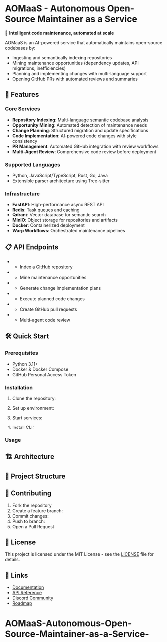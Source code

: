 # AOMaaS - Autonomous Open-Source Maintainer as a Service

🤖 **Intelligent code maintenance, automated at scale**

AOMaaS is an AI-powered service that automatically maintains open-source codebases by:
- Ingesting and semantically indexing repositories
- Mining maintenance opportunities (dependency updates, API migrations, inefficiencies)
- Planning and implementing changes with multi-language support
- Opening GitHub PRs with automated reviews and summaries

## 🚀 Features

### Core Services
- **Repository Indexing**: Multi-language semantic codebase analysis
- **Opportunity Mining**: Automated detection of maintenance needs
- **Change Planning**: Structured migration and update specifications  
- **Code Implementation**: AI-powered code changes with style consistency
- **PR Management**: Automated GitHub integration with review workflows
- **Multi-Agent Review**: Comprehensive code review before deployment

### Supported Languages
- Python, JavaScript/TypeScript, Rust, Go, Java
- Extensible parser architecture using Tree-sitter

### Infrastructure
- **FastAPI**: High-performance async REST API
- **Redis**: Task queues and caching
- **Qdrant**: Vector database for semantic search
- **MinIO**: Object storage for repositories and artifacts
- **Docker**: Containerized deployment
- **Warp Workflows**: Orchestrated maintenance pipelines

## 📋 API Endpoints

-  - Index a GitHub repository
-  - Mine maintenance opportunities  
-  - Generate change implementation plans
-  - Execute planned code changes
-  - Create GitHub pull requests
-  - Multi-agent code review

## 🛠 Quick Start

### Prerequisites
- Python 3.11+
- Docker & Docker Compose
- GitHub Personal Access Token

### Installation

1. Clone the repository:


2. Set up environment:


3. Start services:


4. Install CLI:


### Usage



## 🏗 Architecture



## 📁 Project Structure



## 🤝 Contributing

1. Fork the repository
2. Create a feature branch: 
3. Commit changes: 
4. Push to branch: 
5. Open a Pull Request

## 📄 License

This project is licensed under the MIT License - see the [LICENSE](LICENSE) file for details.

## 🔗 Links

- [Documentation](https://docs.aomass.dev)
- [API Reference](https://api.aomass.dev/docs)
- [Discord Community](https://discord.gg/aomass)
- [Roadmap](https://github.com/aomass/aomass/projects/1)
# AOMaaS-Autonomous-Open-Source-Maintainer-as-a-Service-
